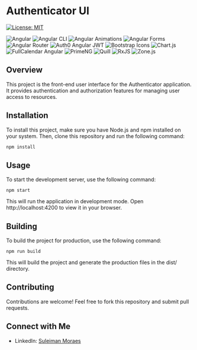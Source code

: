 # Authenticator UI

[![License: MIT](https://img.shields.io/badge/License-MIT-yellow.svg)](https://opensource.org/licenses/MIT)

![Angular](https://img.shields.io/badge/Angular-17-red)
![Angular CLI](https://img.shields.io/badge/Angular%20CLI-17.0.5-brightgreen)
![Angular Animations](https://img.shields.io/badge/Angular%20Animations-17.0.5-blue)
![Angular Forms](https://img.shields.io/badge/Angular%20Forms-17.0.5-blue)
![Angular Router](https://img.shields.io/badge/Angular%20Router-17.0.5-blue)
![Auth0 Angular JWT](https://img.shields.io/badge/Auth0%20Angular%20JWT-5.2.0-brightgreen)
![Bootstrap Icons](https://img.shields.io/badge/Bootstrap%20Icons-1.11.3-brightgreen)
![Chart.js](https://img.shields.io/badge/Chart.js-3.3.2-brightgreen)
![FullCalendar Angular](https://img.shields.io/badge/FullCalendar%20Angular-6.0.3-brightgreen)
![PrimeNG](https://img.shields.io/badge/PrimeNG-17.2.0-brightgreen)
![Quill](https://img.shields.io/badge/Quill-1.3.7-brightgreen)
![RxJS](https://img.shields.io/badge/RxJS-7.8.1-brightgreen)
![Zone.js](https://img.shields.io/badge/Zone.js-0.14.0-brightgreen)

## Overview

This project is the front-end user interface for the Authenticator application. It provides authentication and authorization features for managing user access to resources.

## Installation

To install this project, make sure you have Node.js and npm installed on your system. Then, clone this repository and run the following command:

```bash
npm install
```

## Usage
To start the development server, use the following command:

```
npm start
```
This will run the application in development mode. Open http://localhost:4200 to view it in your browser.

## Building
To build the project for production, use the following command:

```
npm run build
```
This will build the project and generate the production files in the dist/ directory.

## Contributing
Contributions are welcome! Feel free to fork this repository and submit pull requests.

## Connect with Me
- LinkedIn: [Suleiman Moraes](https://www.linkedin.com/in/suleiman-moraes/)
